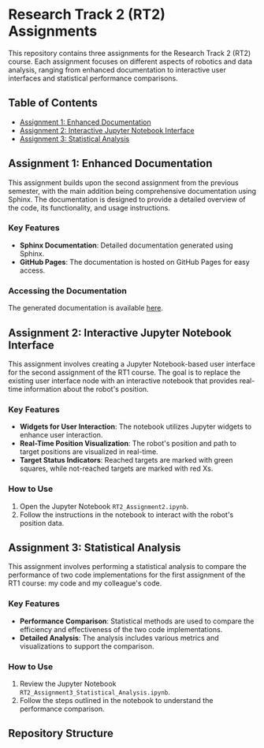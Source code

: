 # Research Track 2 (RT2) Assignments

This repository contains three assignments for the Research Track 2 (RT2) course. Each assignment focuses on different aspects of robotics and data analysis, ranging from enhanced documentation to interactive user interfaces and statistical performance comparisons.

## Table of Contents
- [Assignment 1: Enhanced Documentation](#assignment-1-enhanced-documentation)
- [Assignment 2: Interactive Jupyter Notebook Interface](#assignment-2-interactive-jupyter-notebook-interface)
- [Assignment 3: Statistical Analysis](#assignment-3-statistical-analysis)

## Assignment 1: Enhanced Documentation

This assignment builds upon the second assignment from the previous semester, with the main addition being comprehensive documentation using Sphinx. The documentation is designed to provide a detailed overview of the code, its functionality, and usage instructions.

### Key Features
- **Sphinx Documentation**: Detailed documentation generated using Sphinx.
- **GitHub Pages**: The documentation is hosted on GitHub Pages for easy access.

### Accessing the Documentation
The generated documentation is available [here](https://your-username.github.io/your-repo-name).

## Assignment 2: Interactive Jupyter Notebook Interface

This assignment involves creating a Jupyter Notebook-based user interface for the second assignment of the RT1 course. The goal is to replace the existing user interface node with an interactive notebook that provides real-time information about the robot's position.

### Key Features
- **Widgets for User Interaction**: The notebook utilizes Jupyter widgets to enhance user interaction.
- **Real-Time Position Visualization**: The robot's position and path to target positions are visualized in real-time.
- **Target Status Indicators**: Reached targets are marked with green squares, while not-reached targets are marked with red Xs.

### How to Use
1. Open the Jupyter Notebook `RT2_Assignment2.ipynb`.
2. Follow the instructions in the notebook to interact with the robot's position data.

## Assignment 3: Statistical Analysis

This assignment involves performing a statistical analysis to compare the performance of two code implementations for the first assignment of the RT1 course: my code and my colleague's code.

### Key Features
- **Performance Comparison**: Statistical methods are used to compare the efficiency and effectiveness of the two code implementations.
- **Detailed Analysis**: The analysis includes various metrics and visualizations to support the comparison.

### How to Use
1. Review the Jupyter Notebook `RT2_Assignment3_Statistical_Analysis.ipynb`.
2. Follow the steps outlined in the notebook to understand the performance comparison.

## Repository Structure
